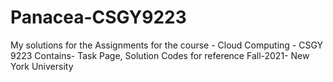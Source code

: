 # Panacea-CSGY9223
My solutions for the Assignments for the course - Cloud Computing - CSGY 9223 Contains- Task Page, Solution Codes for reference Fall-2021- New York University
